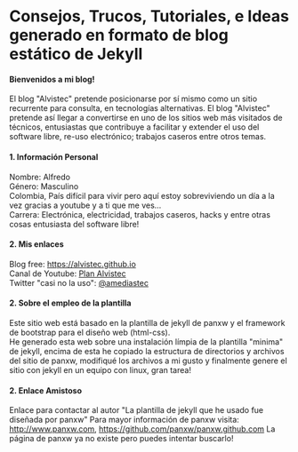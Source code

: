 Consejos, Trucos, Tutoriales, e Ideas **generado** en formato de blog estático de Jekyll  
================

#### Bienvenidos a mi blog!
El blog "Alvistec" pretende posicionarse por sí mismo como un sitio recurrente para consulta, en tecnologías alternativas. El blog "Alvistec" pretende así llegar a convertirse en uno de los sitios web más visitados de técnicos, entusiastas que contribuye a facilitar y extender el uso del software libre, re-uso electrónico; trabajos caseros entre otros temas.

#### 1. Información Personal
Nombre: Alfredo  
Género: Masculino  
Colombia, País difícil para vivir pero aquí estoy sobreviviendo un día a la vez gracias a youtube y a ti que me ves…  
Carrera: Electrónica, electricidad, trabajos caseros, hacks y entre otras cosas entusiasta del software libre!

#### 2. Mis enlaces
Blog free: <a href="https://alvistec.github.io">https://alvistec.github.io</a>  
Canal de Youtube: <a href="https://www.youtube.com/channel/UCapEHg1NiGEF8031h0jLG7w/">Plan Alvistec</a>  
Twitter "casi no la uso": <a href="https://twitter.com/amediastec">@amediastec</a>

#### 2. Sobre el empleo de la plantilla
Este sitio web está basado en la plantilla de jekyll de panxw y el framework de bootstrap para el diseño web (html-css).  
He generado esta web sobre una instalación límpia de la plantilla "minima" de jekyll, encima de esta he copiado la estructura de directorios y archivos del sitio de panxw, modifiqué los archivos a mi gusto y finalmente genere el sitio con jekyll en un equipo con linux, gran tarea!

#### 2. Enlace Amistoso
Enlace para contactar al autor "La plantilla de jekyll que he usado fue diseñada por panxw"
Para mayor información de panxw visita:
http://www.panxw.com, https://github.com/panxw/panxw.github.com
La página de panxw ya no existe pero puedes intentar buscarlo!
